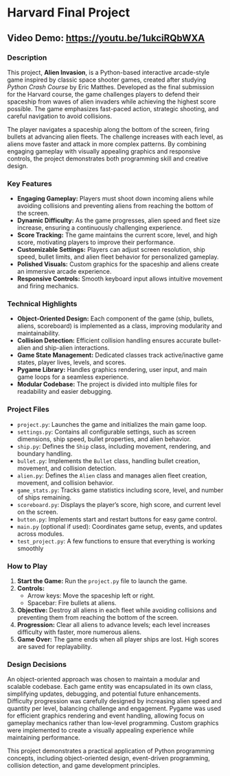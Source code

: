 
# Harvard Final Project

## Video Demo:  <https://youtu.be/1ukciRQbWXA>

### Description

This project, **Alien Invasion**, is a Python-based interactive arcade-style game inspired by classic space shooter games, created after studying *Python Crash Course* by Eric Matthes. Developed as the final submission for the Harvard course, the game challenges players to defend their spaceship from waves of alien invaders while achieving the highest score possible. The game emphasizes fast-paced action, strategic shooting, and careful navigation to avoid collisions.

The player navigates a spaceship along the bottom of the screen, firing bullets at advancing alien fleets. The challenge increases with each level, as aliens move faster and attack in more complex patterns. By combining engaging gameplay with visually appealing graphics and responsive controls, the project demonstrates both programming skill and creative design.

### Key Features

- **Engaging Gameplay:** Players must shoot down incoming aliens while avoiding collisions and preventing aliens from reaching the bottom of the screen.  
- **Dynamic Difficulty:** As the game progresses, alien speed and fleet size increase, ensuring a continuously challenging experience.  
- **Score Tracking:** The game maintains the current score, level, and high score, motivating players to improve their performance.  
- **Customizable Settings:** Players can adjust screen resolution, ship speed, bullet limits, and alien fleet behavior for personalized gameplay.  
- **Polished Visuals:** Custom graphics for the spaceship and aliens create an immersive arcade experience.  
- **Responsive Controls:** Smooth keyboard input allows intuitive movement and firing mechanics.

### Technical Highlights

- **Object-Oriented Design:** Each component of the game (ship, bullets, aliens, scoreboard) is implemented as a class, improving modularity and maintainability.  
- **Collision Detection:** Efficient collision handling ensures accurate bullet-alien and ship-alien interactions.  
- **Game State Management:** Dedicated classes track active/inactive game states, player lives, levels, and scores.  
- **Pygame Library:** Handles graphics rendering, user input, and main game loops for a seamless experience.  
- **Modular Codebase:** The project is divided into multiple files for readability and easier debugging.

### Project Files

- `project.py`: Launches the game and initializes the main game loop.  
- `settings.py`: Contains all configurable settings, such as screen dimensions, ship speed, bullet properties, and alien behavior.  
- `ship.py`: Defines the `Ship` class, including movement, rendering, and boundary handling.  
- `bullet.py`: Implements the `Bullet` class, handling bullet creation, movement, and collision detection.  
- `alien.py`: Defines the `Alien` class and manages alien fleet creation, movement, and collision behavior.  
- `game_stats.py`: Tracks game statistics including score, level, and number of ships remaining.  
- `scoreboard.py`: Displays the player’s score, high score, and current level on the screen.  
- `button.py`: Implements start and restart buttons for easy game control.  
- `main.py` (optional if used): Coordinates game setup, events, and updates across modules.
- `test_project.py`: A few functions to ensure that everything is working smoothly

### How to Play

1. **Start the Game:** Run the `project.py` file to launch the game.  
2. **Controls:**  
   - Arrow keys: Move the spaceship left or right.  
   - Spacebar: Fire bullets at aliens.  
3. **Objective:** Destroy all aliens in each fleet while avoiding collisions and preventing them from reaching the bottom of the screen.  
4. **Progression:** Clear all aliens to advance levels; each level increases difficulty with faster, more numerous aliens.  
5. **Game Over:** The game ends when all player ships are lost. High scores are saved for replayability.

### Design Decisions

An object-oriented approach was chosen to maintain a modular and scalable codebase. Each game entity was encapsulated in its own class, simplifying updates, debugging, and potential future enhancements. Difficulty progression was carefully designed by increasing alien speed and quantity per level, balancing challenge and engagement. Pygame was used for efficient graphics rendering and event handling, allowing focus on gameplay mechanics rather than low-level programming. Custom graphics were implemented to create a visually appealing experience while maintaining performance.

This project demonstrates a practical application of Python programming concepts, including object-oriented design, event-driven programming, collision detection, and game development principles.

